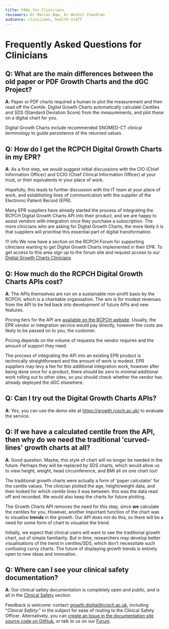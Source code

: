 ```yaml
---
title: FAQs for Clinicians
reviewers: Dr Marcus Baw, Dr Anchit Chandran
audience: clinicians, health-staff
---
```


# Frequently Asked Questions for Clinicians

## Q: What are the main differences between the old paper or PDF Growth Charts and the dGC Project?

**A**: Paper or PDF charts required a human to plot the measurement and then read off the Centile. Digital Growth Charts automatically calculate Centiles and SDS (Standard Deviation Score) from the measurements, and plot these on a digital chart for you.

Digital Growth Charts include recommended SNOMED-CT clinical terminology to guide persistence of the returned values.

## Q: How do I get the RCPCH Digital Growth Charts in my EPR?

**A**: As a first step, we would suggest initial discussions with the CIO (Chief Information Officer) and CCIO (Chief Clinical Information Officer) at your trust, or their equivalents in your place of work.

Hopefully, this leads to further discussion with the IT team at your place of work, and establishing lines of communication with the supplier of the Electronic Patient Record (EPR).

Many EPR suppliers have already started the process of integrating the RCPCH Digital Growth Charts API into their product, and we are happy to assist vendors with integration once they purchase a subscription. The more clinicians who are asking for Digital Growth Charts, the more likely it is that suppliers will prioritise this essential part of digital transformation.

!!! info
    We now have a section on the RCPCH Forum for supporting clinicians wanting to get Digital Growth Charts implemented in their EPR. To get access to this area sign up to the forum site and request access to our [Digital Growth Charts Clinicians](https://forum.rcpch.tech/g/dgc-clinicians)

## Q: How much do the RCPCH Digital Growth Charts APIs cost?

**A**: The APIs themselves are run on a sustainable non-profit basis by the RCPCH, which is a charitable organisation. The aim is for modest revenues from the API to be fed back into development of future APIs and new features.

Pricing tiers for the API are [available on the RCPCH website](https://www.rcpch.ac.uk/resources/growth-charts/digital/about#subscriptions-and-pricing). Usually, the EPR vendor or integration service would pay directly, however the costs are likely to be passed on to you, the customer.

Pricing depends on the volume of requests the vendor requires and the amount of support they need.

The process of integrating the API into an existing EPR product is technically straightforward and the amount of work is modest. EPR suppliers may levy a fee for this additional integration work, however after being done once for a product, there should be zero to minimal additional work rolling out to other sites, so you should check whether the vendor has already deployed the dGC elsewhere.

## Q: Can I try out the Digital Growth Charts APIs?

**A**: Yes, you can use the demo site at <https://growth.rcpch.ac.uk/> to evaluate the service.

## Q: If we have a calculated centile from the API, then why do we need the traditional 'curved-lines' growth charts at all?

**A**: Good question. Maybe, this style of chart will no longer be needed in the future. Perhaps they will be replaced by SDS charts, which would allow us to view height, weight, head circumference, and BMI all on one chart too!

The traditional growth charts were actually a form of 'paper calculator' for the centile values. The clinician plotted the age, height/weight data, and then looked for which centile lines it was between: this was the data read off and recorded. We would also keep the charts for future plotting.

The Growth Charts API removes the need for this step, since **we** calculate the centiles for you. However, another important function of the chart was to visualise **trends** in the growth. Our API does not do this, so there will be a need for some form of chart to visualise the trend.

Initially, we expect that clinical users will want to see the traditional growth chart, out of simple familiarity. But in time, researchers may develop better visualisations of the trend in centiles/SDS, which don't necessitate such confusing curvy charts. The future of displaying growth trends is entirely open to new ideas and innovation.

## Q: Where can I see your clinical safety documentation?

**A**: Our clinical safety documentation is completely open and public, and is all in the [Clinical Safety](../safety/overview.md) section.

Feedback is welcome: contact [growth.digital@rcpch.ac.uk](mailto:growth.digital@rcpch.ac.uk), including "*Clinical Safety:*" in the subject for ease of routing to the Clinical Safety Officer. Alternatively, you can [create an Issue in the documentation site source code on GitHub](https://github.com/rcpch/digital-growth-charts-documentation/issues), or talk to us on our [Forum](https://forum.rcpch.tech/).
